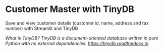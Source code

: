 # Customer Master with TinyDB

Save and view customer details (customer id, name, address and tax number) with Streamlit and TinyDB  

*What is TinyDB? TinyDB is a document-oriented database written in pure Python with no external dependencies. https://tinydb.readthedocs.io*
